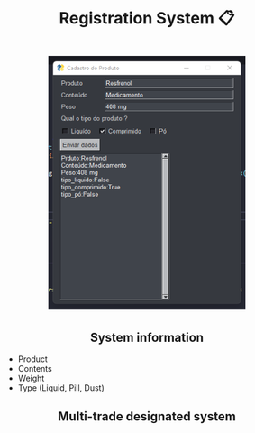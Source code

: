 <h1 align="center">
Registration System 📋
</h1>

<h1 align="center">
<img src= "image_projeto.png" width="350" height="450" />
</h1>

<h2 align="center">
System information
</h2>

- Product
- Contents
- Weight
- Type (Liquid, Pill, Dust)

<h2 align="center">
Multi-trade designated system
</h2>